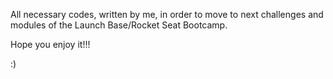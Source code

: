 All necessary codes, written by me, in order to move to next challenges and modules of the Launch Base/Rocket Seat Bootcamp.

Hope you enjoy it!!!

:)
